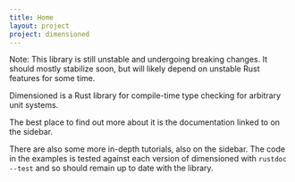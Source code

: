 ```yaml
---
title: Home
layout: project
project: dimensioned
---
```



Note: This library is still unstable and undergoing breaking changes. It should mostly
stabilize soon, but will likely depend on unstable Rust features for some time.


Dimensioned is a Rust library for compile-time type checking for arbitrary unit
systems.

The best place to find out more about it is the documentation linked to on the sidebar.

There are also some more in-depth tutorials, also on the sidebar. The code in the
examples is tested against each version of dimensioned with `rustdoc --test` and so
should remain up to date with the library.
